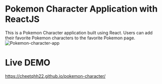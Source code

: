 # Pokemon Character Application with ReactJS
This is a Pokemon Character application built using React. Users can add their favorite Pokemon characters to the favorite Pokemon page.
![Pokemon-character-app](https://github.com/cheetqhh22/pokemon-character/assets/139849776/d8f2fcff-9b94-499b-bbf8-562cc1f7572d)

# Live DEMO
https://cheetqhh22.github.io/pokemon-character/
